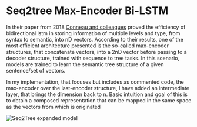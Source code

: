 # Seq2tree Max-Encoder Bi-LSTM 


In their paper from 2018 [Conneau and colleagues](https://arxiv.org/pdf/1805.01070.pdf) proved the efficiency of bidirectional lstm in storing information of multiple
levels and type, from syntax to semantic, into nD vectors. According to their results, one of the most efficient 
architecture presented is the so-called max-encoder structures, that concatenate vectors, into a 2nD vector before passing
to a decoder structure, trained with sequence to tree tasks. In this scenario, models are trained to learn the semantic tree 
structure of a given sentence/set of vectors. 

In my implementation, that focuses but includes as commented code, the max-encoder over the last-encoder structure, I have
added an intermediate layer, that brings the dimension back to n. Basic intuition and goal of this is to obtain a composed 
representation that can be mapped in the same space as the vectors from which is originated


![Seq2Tree expanded model](/Users/lb540/documents/uni/application/phd_Sussex/Sussex_presentation/seq2tree.jpg)

